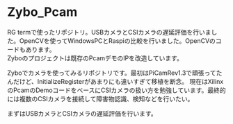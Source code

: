 # Zybo_Pcam
RG termで使ったリポジトリ。USBカメラとCSIカメラの遅延評価を行いました。OpenCVを使ってWindowsPCとRaspiの比較を行いました。OpenCVのコードもあります。  
Zyboのプロジェクトは既存のPcamデモのIPを改造しています。  


Zyboでカメラを使ってみるリポジトリです。最初はPiCamRev1.3で頑張ってたんだけど、InitializeRegisterがあまりにも違いすぎて移植を断念。
現在はXilinxのPcamのDemoコードをベースにCSIカメラの扱い方を勉強しています。最終的には複数のCSIカメラを接続して障害物認識、検知などを行いたい。

まずはUSBカメラとCSIカメラの遅延評価を行います。
